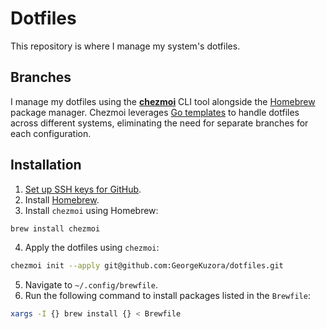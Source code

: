 # Dotfiles

This repository is where I manage my system's dotfiles.

## Branches

I manage my dotfiles using the **[chezmoi](https://www.chezmoi.io/)** CLI tool alongside the [Homebrew](https://brew.sh/) package manager. Chezmoi leverages [Go templates](https://pkg.go.dev/text/template) to handle dotfiles across different systems, eliminating the need for separate branches for each configuration.

## Installation

1. [Set up SSH keys for GitHub](https://docs.github.com/en/authentication/connecting-to-github-with-ssh/generating-a-new-ssh-key-and-adding-it-to-the-ssh-agent).
2. Install [Homebrew](https://brew.sh/).
3. Install `chezmoi` using Homebrew:

```bash
brew install chezmoi
```

4. Apply the dotfiles using `chezmoi`:

```bash
chezmoi init --apply git@github.com:GeorgeKuzora/dotfiles.git
```

5. Navigate to `~/.config/brewfile`.
6. Run the following command to install packages listed in the `Brewfile`:

```bash
xargs -I {} brew install {} < Brewfile
```
